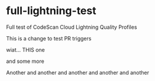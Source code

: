 # full-lightning-test
Full test of CodeScan Cloud Lightning Quality Profiles


This is a change to test PR triggers


wiat... THIS one

and some more

Another and another and another and another and another


